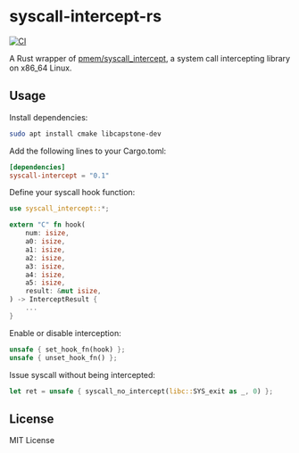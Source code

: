 # syscall-intercept-rs

[![CI](https://github.com/madsys-dev/syscall-intercept-rs/workflows/CI/badge.svg?branch=main)](https://github.com/madsys-dev/syscall-intercept-rs/actions)

A Rust wrapper of [pmem/syscall_intercept](https://github.com/pmem/syscall_intercept), a system call intercepting library on x86_64 Linux.

## Usage

Install dependencies:

```sh
sudo apt install cmake libcapstone-dev
```

Add the following lines to your Cargo.toml:

```toml
[dependencies]
syscall-intercept = "0.1"
```

Define your syscall hook function:

```rust
use syscall_intercept::*;

extern "C" fn hook(
    num: isize,
    a0: isize,
    a1: isize,
    a2: isize,
    a3: isize,
    a4: isize,
    a5: isize,
    result: &mut isize,
) -> InterceptResult {
    ...
}
```

Enable or disable interception:

```rust
unsafe { set_hook_fn(hook) };
unsafe { unset_hook_fn() };
```

Issue syscall without being intercepted:

```rust
let ret = unsafe { syscall_no_intercept(libc::SYS_exit as _, 0) };
```

## License

MIT License
